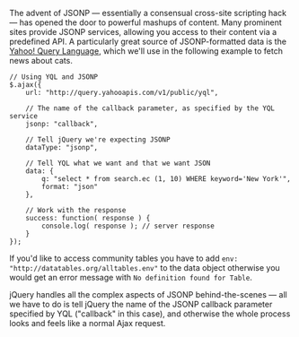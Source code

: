 <script>{
	"title": "Working with JSONP",
	"level": "beginner",
	"source": "http://jqfundamentals.com/legacy",
	"attribution": [ "jQuery Fundamentals" ]
}</script>

The advent of JSONP — essentially a consensual cross-site scripting hack — has opened the door to powerful mashups of content. Many prominent sites provide JSONP services, allowing you access to their content via a predefined API. A particularly great source of JSONP-formatted data is the [Yahoo! Query Language](http://developer.yahoo.com/yql/console/), which we'll use in the following example to fetch news about cats.

```
// Using YQL and JSONP
$.ajax({
	url: "http://query.yahooapis.com/v1/public/yql",

	// The name of the callback parameter, as specified by the YQL service
	jsonp: "callback",

	// Tell jQuery we're expecting JSONP
	dataType: "jsonp",

	// Tell YQL what we want and that we want JSON
	data: {
		q: "select * from search.ec (1, 10) WHERE keyword='New York'",
		format: "json"
	},

	// Work with the response
	success: function( response ) {
		console.log( response ); // server response
	}
});
```

If you'd like to access community tables you have to add `env: "http://datatables.org/alltables.env"` to the data object otherwise you would get an error message with `No definition found for Table`.

jQuery handles all the complex aspects of JSONP behind-the-scenes — all we have to do is tell jQuery the name of the JSONP callback parameter specified by YQL ("callback" in this case), and otherwise the whole process looks and feels like a normal Ajax request.
